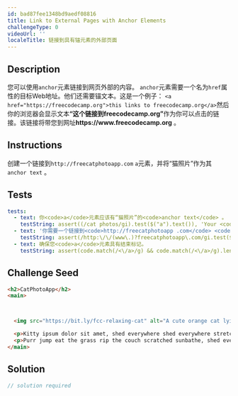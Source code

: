 ```yaml
---
id: bad87fee1348bd9aedf08816
title: Link to External Pages with Anchor Elements
challengeType: 0
videoUrl: ''
localeTitle: 链接到具有锚元素的外部页面
---
```


## Description
<section id="description">您可以使用<code>anchor</code>元素链接到网页外部的内容。 <code>anchor</code>元素需要一个名为<code>href</code>属性的目标Web地址。他们还需要锚文本。这是一个例子： <code>&lt;a href=&quot;https://freecodecamp.org&quot;&gt;this links to freecodecamp.org&lt;/a&gt;</code>然后你的浏览器会显示文本<strong>“这个链接到freecodecamp.org”</strong>作为你可以点击的链接。该链接将带您到网址<strong>https://www.freecodecamp.org</strong> 。 </section>

## Instructions
<section id="instructions">创建一个链接到<code>http://freecatphotoapp.com</code> <code>a</code>元素，并将“猫照片”作为其<code>anchor text</code> 。 </section>

## Tests
<section id='tests'>

```yml
tests:
  - text: 你<code>a</code>元素应该有“猫照片”的<code>anchor text</code> 。
    testString: assert((/cat photos/gi).test($("a").text()), 'Your <code>a</code> element should have the <code>anchor text</code> of "cat photos".');
  - text: '你需要一个链接到<code>http://freecatphotoapp .com</code> <code>a</code>元素'
    testString: assert(/http:\/\/(www\.)?freecatphotoapp\.com/gi.test($("a").attr("href")), 'You need an <code>a</code> element that links to <code>http&#58;//freecatphotoapp<wbr>.com</code>');
  - text: 确保您<code>a</code>元素具有结束标记。
    testString: assert(code.match(/<\/a>/g) && code.match(/<\/a>/g).length === code.match(/<a/g).length, 'Make sure your <code>a</code> element has a closing tag.');

```

</section>

## Challenge Seed
<section id='challengeSeed'>

<div id='html-seed'>

```html
<h2>CatPhotoApp</h2>
<main>



  <img src="https://bit.ly/fcc-relaxing-cat" alt="A cute orange cat lying on its back.">

  <p>Kitty ipsum dolor sit amet, shed everywhere shed everywhere stretching attack your ankles chase the red dot, hairball run catnip eat the grass sniff.</p>
  <p>Purr jump eat the grass rip the couch scratched sunbathe, shed everywhere rip the couch sleep in the sink fluffy fur catnip scratched.</p>
</main>

```

</div>



</section>

## Solution
<section id='solution'>

```js
// solution required
```
</section>
